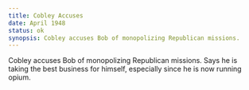 ```yaml
---
title: Cobley Accuses
date: April 1948 
status: ok
synopsis: Cobley accuses Bob of monopolizing Republican missions.
---
```

Cobley accuses Bob of monopolizing Republican missions. Says he is taking the best business for himself, especially since he is now running opium.